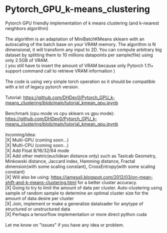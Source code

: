 # Pytorch_GPU_k-means_clustering<br />
Pytorch GPU friendly implementation of k means clustering (and k-nearest neighbors algorithm) <br />
<br />
The algorithm is an adaptation of MiniBatchKMeans sklearn with an autoscaling of the batch base on your VRAM memory. The algorithm is N dimensional, it will transform any input to 2D. You can compute arbitrary big dataset by splitting them to 10 millions datapoints per sample(file) using only 2.5GB of VRAM. <br />
( you still have to insert the amount of VRAM because only Pytorch 1.11+ support command call to retrieve VRAM information )<br />
<br />
The code is using very simple torch operation so it should be compatible with a lot of legacy pytorch version.<br />
<br />
Tutorial: https://github.com/DHDev0/Pytorch_GPU_k-means_clustering/blob/main/tutorial_kmean_gpu.ipynb <br />
<br />
Benchmark (cpu mode vs cpu sklearn vs gpu mode): https://github.com/DHDev0/Pytorch_GPU_k-means_clustering/blob/main/tutorial_kmean_gpu.ipynb <br />
<br />
Incoming/idea:<br />
|X| Multi-GPU (coming soon...)<br />
|X| Multi-CPU (coming soon...)<br />
|X| Add Float 8/16/32/64 mode <br />
|X| Add other metric(euclidean distance only) such as Taxicab Geometry, Minkowski distance, Jaccard index, Hamming distance, Fractal dimension(with some scaling constant), CrossEntropy(with some scaling constant)<br />
|X| Will also be using: https://jamesxli.blogspot.com/2012/03/on-mean-shift-and-k-means-clustering.html for a better cluster accuracy.<br />
|X| Going to try to limit the amount of data per cluster. Auto-clustering using sample of random sample to determine an optimal cluster size for the amount of data desire per cluster<br />
|X| Join, implement or make a generalize dataloader for anytype of structured or unstructured data<br />
|X| Perhaps a tensorflow implementation or more direct python cuda<br />
<br />
Let me know on "issues" if you have any idea or problem.

